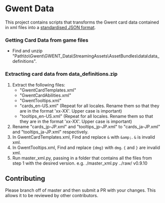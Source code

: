 # Gwent Data
This project contains scripts that transforms the Gwent card data contained in xml files into a [standardised JSON format](standard-format.json).

### Getting Card Data from game files
* Find and unzip "Path\to\Gwent\GWENT_Data\StreamingAssets\AssetBundles\data\data_definitions".

### Extracting card data from data_definitions.zip
1. Extract the following files:
    * "GwentCardTemplates.xml"
    * "GwentCardAbilities.xml"
    * "GwentTooltips.xml"
    * "cards_en-US.xml" (Repeat for all locales. Rename them so that they are in the format 'xx-XX'. Upper case is important)
    * "tooltips_en-US.xml" (Repeat for all locales. Rename them so that they are in the format 'xx-XX'. Upper case is important)
2. Rename "cards_jp-JP.xml" and "tooltips_jp-JP.xml" to "cards_ja-JP.xml" and "tooltips_ja-JP.xml" respectively.
3. In GwentCardTemplates.xml, Find and replace ``&`` with ``&amp;``. ``&`` is invalid xml.
4. In GwentTooltips.xml, Find and replace ``{dmg}`` with ``dmg``. ``{`` and ``}`` are invalid xml.
5. Run master_xml.py, passing in a folder that contains all the files from step 1 with the desired version.
    e.g. ./master_xml.py ../raw/ v0.9.10

## Contributing
Please branch off of master and then submit a PR with your changes. This allows it to be reviewed by other contributors.
